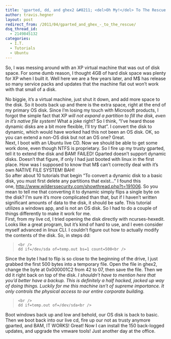 ```yaml
---
title: 'gparted, dd, and ghex2 &#8211; <del>Oh My!</del> To The Rescue!'
author: travis.hegner
layout: post
redirect_from: /2011/04/gparted_and_ghex_-_to_the_rescue/
dsq_thread_id:
  - 2149845132
categories:
  - I.T.
  - Tutorials
  - Ubuntu
---
```

So, I was messing around with an XP virtual machine that was out of disk space. For some dumb reason, I thought 4GB of hard disk space was plenty for XP when I built it. Well here we are a few years later, and M$ has release so many service packs and updates that the machine flat out won&#8217;t work with that small of a disk. 

<div>
</div>

<div>
  No biggie, it&#8217;s a virtual machine, just shut it down, and add more space to the disk. So it boots back up and there is the extra space, right at the end of my primary OS disk. Since I&#8217;m losing my touch with Microsoft products, I forgot the simple fact that XP <em>will not expand a partition to fill the disk, even in it&#8217;s native file system!</em>&nbsp;What a joke right? So I think, &#8220;I&#8217;ve heard those dynamic disks are a bit more flexible, I&#8217;ll try that&#8221;. I convert the disk to dynamic, which would have worked had this not been an OS disk. OK, so you can extend a non-OS disk but not an OS one? Great.
</div>

<div>
</div>

<div>
  Next, I boot with an Ubuntu live CD. Now we should be able to get some work done, even though NTFS is proprietary. So I fire up my trusty gparted, tell it to extend the disk and BAM! FAILED! Gparted doesn&#8217;t support dynamic disks. Doesn&#8217;t that figure, if only I had just booted with linux in the first place. How was I supposed to know that M$ can&#8217;t correctly deal with it&#8217;s own NATIVE FILE SYSTEM! BAH!
</div>

<div>
</div>

<div>
  So after about 10 tutorials that begin &#8220;To convert a dynamic disk to a basic disk, you must first delete any partitions that exist&#8230;&#8221; I found this one,&nbsp;<a href="http://www.wilderssecurity.com/showthread.php?t=191006">http://www.wilderssecurity.com/showthread.php?t=191006</a>. So you mean to tell me that converting it to dynamic simply flips a single byte on the disk? I&#8217;m sure it&#8217;s more complicated than that, but if I haven&#8217;t written significant amounts of data to the disk, it should be safe. This tutorial utilizes a windows app, and is not an OS disk. So I had to do a couple of things differently to make it work for me.
</div>

<div>
</div>

<div>
  First, from my live cd, I tried opening the disk directly with ncurses-hexedit. Looks like a great program, but it&#8217;s kind of hard to use, and I even consider myself advanced in linux CLI. I couldn&#8217;t figure out how to actually modify the contents of the disk. So, in steps dd:
</div>

<div>
  </p> 
  
  <blockquote class="code">
    <p>
      <code>&lt;br />
dd if=/dev/sda of=temp.out bs=1 count=500&lt;br />
</code>
    </p>
  </blockquote>
</div>

Since the byte I had to flip is so close to the beginning of the drive, I just grabbed the first 500 bytes into a temporary file. Open the file in ghex2, change the byte at 0x000001C2 from 42 to 07, then save the file. Then we dd it right back on top of the disk. *I shouldn&#8217;t have to mention here that you&#8217;d better have a backup. This is definitely a half hacked, jacked up way of doing things. Luckily for me this machine isn&#8217;t of supreme importance. It only controls the physical access to our entire corporate building.*

<meta http-equiv="content-type" content="text/html; charset=utf-8" />

<meta http-equiv="content-type" content="text/html; charset=utf-8" />

<div>
</div>

<blockquote class="code">
  <p>
    <code>&lt;br />
dd if=temp.out of=/dev/sda&lt;br />
</code>
  </p>
</blockquote>

<div>
  Boot windows back up and low and behold, our OS disk is back to basic. Then we boot back into our live cd, fire up our not as trusty anymore gparted, and BAM, IT WORKS! Great! Now I can install the 150 back-logged updates, and upgrade the vmware tools! Just another day at the office.
</div>